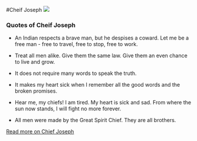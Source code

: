 #Cheif Joseph
![ ](http://8thwood.com/images/ChiefJoseph.jpg  "Cheif Joseph")

### Quotes of Cheif Joseph

* An Indian respects a brave man, but he despises a coward.
Let me be a free man - free to travel, free to stop, free to work.

* Treat all men alike. Give them the same law. Give them an even chance to live and grow.

* It does not require many words to speak the truth.

* It makes my heart sick when I remember all the good words and the broken promises. 

* Hear me, my chiefs! I am tired. My heart is sick and sad. From where the sun now stands, I will fight no more forever.

* All men were made by the Great Spirit Chief. They are all brothers.

[Read more on Chief Joseph](http://www.brainyquote.com/quotes/authors/c/chief_joseph.html) 



